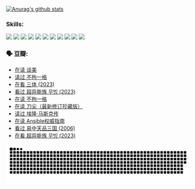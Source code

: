 
[![Anurag's github stats](https://github-readme-stats.vercel.app/api?username=w940853815)](https://github.com/anuraghazra/github-readme-stats)

### Skills:

<code><img height="32" src="https://cdn.jsdelivr.net/npm/simple-icons@v5/icons/python.svg"></code>
<code><img height="32" src="https://cdn.jsdelivr.net/npm/simple-icons@v5/icons/javascript.svg"></code>
<code><img height="32" src="https://cdn.jsdelivr.net/npm/simple-icons@v5/icons/django.svg"></code>
<code><img height="32" src="https://cdn.jsdelivr.net/npm/simple-icons@v5/icons/flask.svg"></code>
<code><img height="32" src="https://cdn.jsdelivr.net/npm/simple-icons@v5/icons/vuetify.svg"></code>
<code><img height="32" src="https://cdn.jsdelivr.net/npm/simple-icons@v5/icons/git.svg"></code>
<code><img height="32" src="https://cdn.jsdelivr.net/npm/simple-icons@v5/icons/docker.svg"></code>
<code><img height="32" src="https://cdn.jsdelivr.net/npm/simple-icons@v5/icons/postgresql.svg"></code>
<code><img height="32" src="https://cdn.jsdelivr.net/npm/simple-icons@v5/icons/elasticsearch.svg"></code>
<code><img height="32" src="https://cdn.jsdelivr.net/npm/simple-icons@v5/icons/macos.svg"></code>
<code><img height="32" src="https://cdn.jsdelivr.net/npm/simple-icons@v5/icons/linux.svg"></code>

### 🗣 豆瓣:

<!-- DOUBAN-ACTIVITIES:START -->
- [在读 谈美](https://www.douban.com/people/136069238/status/4560861771/?_i=11390607)
- [读过 不拘一格](https://www.douban.com/people/136069238/status/4560861445/?_i=11390607)
- [在看 三体‎ (2023)](https://www.douban.com/people/136069238/status/4558185093/?_i=11390607)
- [看过 超异能族 무빙‎ (2023)](https://www.douban.com/people/136069238/status/4556824186/?_i=11390607)
- [在读 不拘一格](https://www.douban.com/people/136069238/status/4541712161/?_i=11390607)
- [在读 刀尖（最新修订珍藏版）](https://www.douban.com/people/136069238/status/4541711339/?_i=11390607)
- [读过 埃隆·马斯克传](https://www.douban.com/people/136069238/status/4541710351/?_i=11390607)
- [在读 Ansible权威指南](https://www.douban.com/people/136069238/status/4539151450/?_i=11390607)
- [看过 易中天品三国‎ (2006)](https://www.douban.com/people/136069238/status/4529910812/?_i=11390607)
- [在看 超异能族 무빙‎ (2023)](https://www.douban.com/people/136069238/status/4527291077/?_i=11390607)
<!-- DOUBAN-ACTIVITIES:END -->


![Snake animation](https://raw.githubusercontent.com/w940853815/w940853815/output/github-contribution-grid-snake.svg)

<!--
**w940853815/w940853815** is a ✨ _special_ ✨ repository because its `README.md` (this file) appears on your GitHub profile.

Here are some ideas to get you started:

- 🔭 I’m currently working on ...
- 🌱 I’m currently learning ...
- 👯 I’m looking to collaborate on ...
- 🤔 I’m looking for help with ...
- 💬 Ask me about ...
- 📫 How to reach me: ...
- 😄 Pronouns: ...
- ⚡ Fun fact: ...
-->
